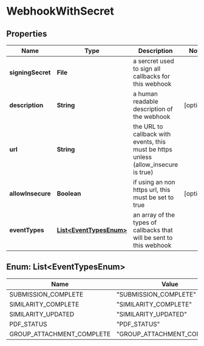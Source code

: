 

# WebhookWithSecret


## Properties

Name | Type | Description | Notes
------------ | ------------- | ------------- | -------------
**signingSecret** | **File** | a sercret used to sign all callbacks for this webhook | 
**description** | **String** | a human readable description of the webhook |  [optional]
**url** | **String** | the URL to callback with events, this must be https unless (allow_insecure is true) | 
**allowInsecure** | **Boolean** | if using an non https url, this must be set to true |  [optional]
**eventTypes** | [**List&lt;EventTypesEnum&gt;**](#List&lt;EventTypesEnum&gt;) | an array of the types of callbacks that will be sent to this webhook | 



## Enum: List&lt;EventTypesEnum&gt;

Name | Value
---- | -----
SUBMISSION_COMPLETE | &quot;SUBMISSION_COMPLETE&quot;
SIMILARITY_COMPLETE | &quot;SIMILARITY_COMPLETE&quot;
SIMILARITY_UPDATED | &quot;SIMILARITY_UPDATED&quot;
PDF_STATUS | &quot;PDF_STATUS&quot;
GROUP_ATTACHMENT_COMPLETE | &quot;GROUP_ATTACHMENT_COMPLETE&quot;



